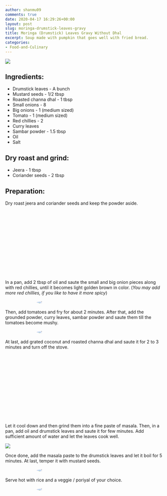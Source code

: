 ```yaml
---
author: shanmu09
comments: true
date: 2020-04-17 16:29:26+00:00
layout: post
slug: moringa-drumstick-leaves-gravy
title: Moringa (Drumstick) Leaves Gravy Without Dhal
excerpt: Soup made with pumpkin that goes well with fried bread.
categories:
- Food-and-Culinary
---
```



<div class="div-portrait">
	<img src="https://github.com/bbalakriz/bbalakriz.github.io/raw/master/images/moringa-leaves-gravy/cover.jpg"  class="img-cover"/>
</div>
<p/>

<style>
.square {
    float:left;
    position: center;
    width: 49%;
    border-radius:5%;
    padding-bottom : 40%; /* = width for a 1:1 aspect ratio */
    margin:0.5%;
    background-position:center center;
    background-repeat:no-repeat;
    background-size:cover; /* you change this to "contain" if you don't want the images to be cropped */
}
	
#break {
    clear:both;
}

.img_1{background-image:url('https://github.com/bbalakriz/bbalakriz.github.io/raw/master/images/moringa-leaves-gravy/1.jpg');}
.img_2{background-image:url('https://github.com/bbalakriz/bbalakriz.github.io/raw/master/images/moringa-leaves-gravy/2.jpg');}
.img_3{background-image:url('https://github.com/bbalakriz/bbalakriz.github.io/raw/master/images/moringa-leaves-gravy/5.jpg');}
.img_4{background-image:url('https://github.com/bbalakriz/bbalakriz.github.io/raw/master/images/moringa-leaves-gravy/6.jpg');}

.resize_fit_center {
    max-width:60%;
    max-height:60%;
    vertical-align: middle;
    display: block;
    margin-left: auto;
    margin-right: auto;
    border-radius:50%;
}

.center {
  margin: auto;
  width: 60%;
}
</style>











## Ingredients:







  * Drumstick leaves - A bunch
  * Mustard seeds - 1/2 tbsp
  * Roasted channa dhal - 1 tbsp
  * Small onions - 8
  * Big onions - 1 (medium sized)
  * Tomato - 1 (medium sized)
  * Red chillies - 2 
  * Curry leaves
  * Sambar powder - 1.5 tbsp
  * Oil
  * Salt






## Dry roast and grind:







  * Jeera - 1 tbsp
  * Coriander seeds - 2 tbsp






## Preparation:







Dry roast jeera and coriander seeds and keep the powder aside.




<div class="square img_1">
</div>
<div class="square img_2">
</div>
<div id="break"> </div>
<p/>



In a pan, add 2 tbsp of oil and saute the small and big onion pieces along with red chillies, until it becomes light golden brown in color. (_You may add more red chillies, if you like to have it more spicy_)



<div>
	<img src="https://github.com/bbalakriz/bbalakriz.github.io/raw/master/images/moringa-leaves-gravy/3.jpg"  class="resize_fit_center"/>
</div>
<p/>




Then, add tomatoes and fry for about 2 minutes. After that, add the grounded powder, curry leaves, sambar powder and saute them till the tomatoes become mushy.




<div>
	<img src="https://github.com/bbalakriz/bbalakriz.github.io/raw/master/images/moringa-leaves-gravy/4.jpg"  class="resize_fit_center"/>
</div>
<p/>




At last, add grated coconut and roasted channa dhal and saute it for 2 to 3 minutes and turn off the stove.


<div class="square img_3">
</div>
<div class="square img_4">
</div>
<div id="break"> </div>
<p/>







Let it cool down and then grind them into a fine paste of masala. Then, in  a pan, add oil and drumstick leaves and saute it for few minutes. Add sufficient amount of water and let the leaves cook well.




<div>
	<img src="https://github.com/bbalakriz/bbalakriz.github.io/raw/master/images/moringa-leaves-gravy/7.jpg"  class="img-rounded-corner-body"/>
</div>
<p/>





Once done, add the masala paste to the drumstick leaves and let it boil for 5 minutes. At last, temper it with mustard seeds. 


<div>
	<img src="https://github.com/bbalakriz/bbalakriz.github.io/raw/master/images/moringa-leaves-gravy/8.png"  class="resize_fit_center"/>
</div>
<p/>





Serve hot with rice and a veggie / poriyal of your choice.



<div>
	<img src="https://github.com/bbalakriz/bbalakriz.github.io/raw/master/images/moringa-leaves-gravy/9.png"  class="resize_fit_center"/>
</div>
<p/>






